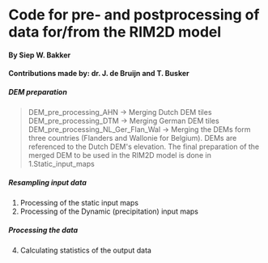 # Code for pre- and postprocessing of data for/from the RIM2D model
#### By Siep W. Bakker 
#### Contributions made by: dr. J. de Bruijn and T. Busker

##### DEM preparation
> DEM_pre_processing_AHN -> Merging Dutch DEM tiles
> DEM_pre_processing_DTM -> Merging German DEM tiles
> DEM_pre_processing_NL_Ger_Flan_Wal -> Merging the DEMs form three countries (Flanders and Wallonie for Belgium). DEMs are referenced to the Dutch DEM's elevation.
> The final preparation of the merged DEM to be used in the RIM2D model is done in 1.Static_input_maps

##### Resampling input data 
1. Processing of the static input maps
2. Processing of the Dynamic (precipitation) input maps

##### Processing the data
4. Calculating statistics of the output data
